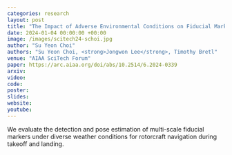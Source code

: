 ```yaml
---
categories: research
layout: post
title: "The Impact of Adverse Environmental Conditions on Fiducial Marker Detection from Rotorcraft"
date: 2024-01-04 00:00:00 +00:00
image: /images/scitech24-schoi.jpg
author: "Su Yeon Choi"
authors: "Su Yeon Choi, <strong>Jongwon Lee</strong>, Timothy Bretl"
venue: "AIAA SciTech Forum"
paper: https://arc.aiaa.org/doi/abs/10.2514/6.2024-0339
arxiv: 
video: 
code: 
poster: 
slides: 
website: 
youtube: 
---
```

We evaluate the detection and pose estimation of multi-scale fiducial markers under diverse weather conditions for rotorcraft navigation during takeoff and landing.